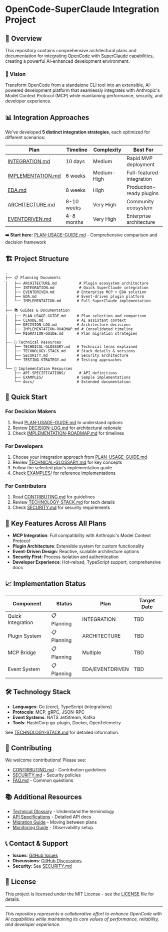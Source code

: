 # OpenCode-SuperClaude Integration Project

## 🚀 Overview

This repository contains comprehensive architectural plans and documentation for integrating [OpenCode](https://github.com/Kirchlive/opencode) with [SuperClaude](https://github.com/Kirchlive/superclaude) capabilities, creating a powerful AI-enhanced development environment.

### 🎯 Vision

Transform OpenCode from a standalone CLI tool into an extensible, AI-powered development platform that seamlessly integrates with Anthropic's Model Context Protocol (MCP) while maintaining performance, security, and developer experience.

## 📊 Integration Approaches

We've developed **5 distinct integration strategies**, each optimized for different scenarios:

| Plan | Timeline | Complexity | Best For |
|------|----------|------------|----------|
| [INTEGRATION.md](./INTEGRATION.md) | 10 days | Medium | Rapid MVP deployment |
| [IMPLEMENTATION.md](./IMPLEMENTATION.md) | 6 weeks | Medium-High | Full-featured integration |
| [EDA.md](./EDA.md) | 8 weeks | High | Production-ready plugins |
| [ARCHITECTURE.md](./ARCHITECTURE.md) | 8-10 weeks | Very High | Community ecosystem |
| [EVENTDRIVEN.md](./EVENTDRIVEN.md) | 4-8 months | Very High | Enterprise architecture |

**➡️ Start here:** [PLAN-USAGE-GUIDE.md](./PLAN-USAGE-GUIDE.md) - Comprehensive comparison and decision framework

## 🏗️ Project Structure

```
.
├── 📋 Planning Documents
│   ├── ARCHITECTURE.md          # Plugin ecosystem architecture
│   ├── INTEGRATION.md           # Quick SuperClaude integration
│   ├── EVENTDRIVEN.md          # Enterprise MCP + EDA solution
│   ├── EDA.md                  # Event-driven plugin platform
│   └── IMPLEMENTATION.md       # Full SuperClaude implementation
│
├── 📚 Guides & Documentation
│   ├── PLAN-USAGE-GUIDE.md     # Plan selection and comparison
│   ├── CLAUDE.md               # AI assistant context
│   ├── DECISION-LOG.md         # Architecture decisions
│   ├── IMPLEMENTATION-ROADMAP.md # Consolidated timeline
│   └── MIGRATION-GUIDE.md      # Plan migration strategies
│
├── 🔧 Technical Resources
│   ├── TECHNICAL-GLOSSARY.md   # Technical terms explained
│   ├── TECHNOLOGY-STACK.md     # Stack details & versions
│   ├── SECURITY.md             # Security architecture
│   └── TESTING-STRATEGY.md     # Testing approaches
│
└── 📁 Implementation Resources
    ├── API-SPECIFICATIONS/      # API definitions
    ├── EXAMPLES/               # Sample implementations
    └── docs/                   # Extended documentation
```

## 🚦 Quick Start

### For Decision Makers
1. Read [PLAN-USAGE-GUIDE.md](./PLAN-USAGE-GUIDE.md) to understand options
2. Review [DECISION-LOG.md](./DECISION-LOG.md) for architectural rationale
3. Check [IMPLEMENTATION-ROADMAP.md](./IMPLEMENTATION-ROADMAP.md) for timelines

### For Developers
1. Choose your integration approach from [PLAN-USAGE-GUIDE.md](./PLAN-USAGE-GUIDE.md)
2. Review [TECHNICAL-GLOSSARY.md](./TECHNICAL-GLOSSARY.md) for key concepts
3. Follow the selected plan's implementation guide
4. Check [EXAMPLES/](./EXAMPLES/) for reference implementations

### For Contributors
1. Read [CONTRIBUTING.md](./CONTRIBUTING.md) for guidelines
2. Review [TECHNOLOGY-STACK.md](./TECHNOLOGY-STACK.md) for tech details
3. Check [SECURITY.md](./SECURITY.md) for security requirements

## 🎯 Key Features Across All Plans

- **MCP Integration**: Full compatibility with Anthropic's Model Context Protocol
- **Plugin Architecture**: Extensible system for custom functionality
- **Event-Driven Design**: Reactive, scalable architecture options
- **Security First**: Process isolation and authentication
- **Developer Experience**: Hot-reload, TypeScript support, comprehensive docs

## 📈 Implementation Status

| Component | Status | Plan | Target Date |
|-----------|--------|------|-------------|
| Quick Integration | 📋 Planning | INTEGRATION | TBD |
| Plugin System | 📋 Planning | ARCHITECTURE | TBD |
| MCP Bridge | 📋 Planning | Multiple | TBD |
| Event System | 📋 Planning | EDA/EVENTDRIVEN | TBD |

## 🛠️ Technology Stack

- **Languages**: Go (core), TypeScript (integrations)
- **Protocols**: MCP, gRPC, JSON-RPC
- **Event Systems**: NATS JetStream, Kafka
- **Tools**: HashiCorp go-plugin, Docker, OpenTelemetry

See [TECHNOLOGY-STACK.md](./TECHNOLOGY-STACK.md) for detailed information.

## 🤝 Contributing

We welcome contributions! Please see:
- [CONTRIBUTING.md](./CONTRIBUTING.md) - Contribution guidelines
- [SECURITY.md](./SECURITY.md) - Security policies
- [FAQ.md](./FAQ.md) - Common questions

## 📚 Additional Resources

- [Technical Glossary](./TECHNICAL-GLOSSARY.md) - Understand the terminology
- [API Specifications](./API-SPECIFICATIONS/) - Detailed API docs
- [Migration Guide](./MIGRATION-GUIDE.md) - Moving between plans
- [Monitoring Guide](./MONITORING.md) - Observability setup

## 📞 Contact & Support

- **Issues**: [GitHub Issues](https://github.com/Kirchlive/super/issues)
- **Discussions**: [GitHub Discussions](https://github.com/Kirchlive/super/discussions)
- **Security**: See [SECURITY.md](./SECURITY.md)

## 📄 License

This project is licensed under the MIT License - see the [LICENSE](./LICENSE) file for details.

---

*This repository represents a collaborative effort to enhance OpenCode with AI capabilities while maintaining its core values of performance, reliability, and developer experience.*